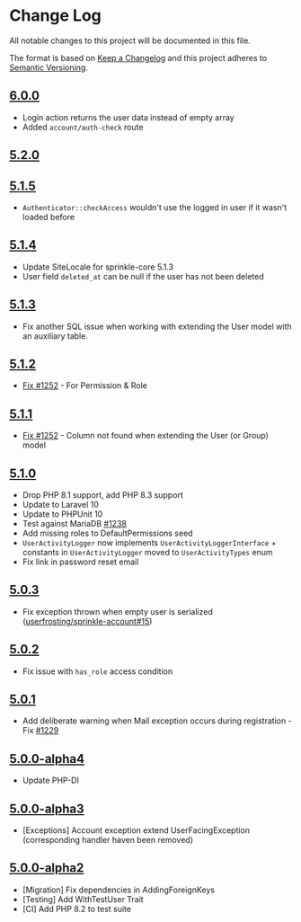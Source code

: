 # Change Log

All notable changes to this project will be documented in this file.

The format is based on [Keep a Changelog](http://keepachangelog.com/en/1.0.0/)
and this project adheres to [Semantic Versioning](http://semver.org/spec/v2.0.0.html).

## [6.0.0](https://github.com/userfrosting/sprinkle-account/compare/5.2.0...6.0.0)
- Login action returns the user data instead of empty array
- Added `account/auth-check` route

## [5.2.0](https://github.com/userfrosting/sprinkle-account/compare/5.1.0...5.2.0)

## [5.1.5](https://github.com/userfrosting/sprinkle-account/compare/5.1.4...5.1.5)
- `Authenticator::checkAccess` wouldn't use the logged in user if it wasn't loaded before

## [5.1.4](https://github.com/userfrosting/sprinkle-account/compare/5.1.3...5.1.4)
- Update SiteLocale for sprinkle-core 5.1.3
- User field `deleted_at` can be null if the user has not been deleted

## [5.1.3](https://github.com/userfrosting/sprinkle-account/compare/5.1.2...5.1.3)
- Fix another SQL issue when working with extending the User model with an auxiliary table.

## [5.1.2](https://github.com/userfrosting/sprinkle-account/compare/5.1.1...5.1.2)
- [Fix #1252](https://github.com/userfrosting/UserFrosting/issues/1252) - For Permission & Role

## [5.1.1](https://github.com/userfrosting/sprinkle-account/compare/5.1.0...5.1.1)
- [Fix #1252](https://github.com/userfrosting/UserFrosting/issues/1252) - Column not found when extending the User (or Group) model 

## [5.1.0](https://github.com/userfrosting/sprinkle-account/compare/5.0.1...5.1.0)
- Drop PHP 8.1 support, add PHP 8.3 support
- Update to Laravel 10
- Update to PHPUnit 10
- Test against MariaDB [#1238](https://github.com/userfrosting/UserFrosting/issues/1238)
- Add missing roles to DefaultPermissions seed
- `UserActivityLogger` now implements `UserActivityLoggerInterface` + constants in `UserActivityLogger` moved to `UserActivityTypes` enum
- Fix link in password reset email

## [5.0.3](https://github.com/userfrosting/sprinkle-account/compare/5.0.2...5.0.3)
- Fix exception thrown when empty user is serialized ([userfrosting/sprinkle-account#15](https://github.com/userfrosting/sprinkle-account/pull/15))

## [5.0.2](https://github.com/userfrosting/sprinkle-account/compare/5.0.1...5.0.2)
- Fix issue with `has_role` access condition

## [5.0.1](https://github.com/userfrosting/sprinkle-account/compare/5.0.0...5.0.1)
- Add deliberate warning when Mail exception occurs during registration - Fix [#1229](https://github.com/userfrosting/UserFrosting/issues/1229)

## [5.0.0-alpha4](https://github.com/userfrosting/sprinkle-account/compare/5.0.0-alpha3...5.0.0-alpha4)
- Update PHP-DI

## [5.0.0-alpha3](https://github.com/userfrosting/sprinkle-account/compare/5.0.0-alpha2...5.0.0-alpha3)
- [Exceptions] Account exception extend UserFacingException (corresponding handler haven been removed)

## [5.0.0-alpha2](https://github.com/userfrosting/sprinkle-account/compare/5.0.0-alpha1...5.0.0-alpha2)
- [Migration] Fix dependencies in AddingForeignKeys
- [Testing] Add WithTestUser Trait
- [CI] Add PHP 8.2 to test suite
